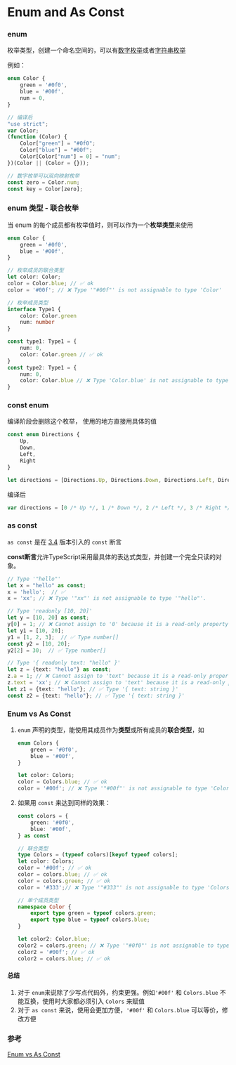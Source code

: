 # Enum and As Const

### enum

枚举类型，创建一个命名空间的，可以有[数字枚举](https://www.typescriptlang.org/docs/handbook/enums.html#numeric-enums)或者[字符串枚举](https://www.typescriptlang.org/docs/handbook/enums.html#string-enums)

例如：

```typescript
enum Color {
    green = '#0f0',
    blue = '#00f',
    num = 0,
}

// 编译后
"use strict";
var Color;
(function (Color) {
    Color["green"] = "#0f0";
    Color["blue"] = "#00f";
    Color[Color["num"] = 0] = "num";
})(Color || (Color = {}));

// 数字枚举可以双向映射枚举
const zero = Color.num;
const key = Color[zero];
```

### enum 类型 - 联合枚举

当 enum 的每个成员都有枚举值时，则可以作为一个**枚举类型**来使用

```typescript
enum Color {
    green = '#0f0',
    blue = '#00f',
}

// 枚举成员的联合类型
let color: Color;
color = Color.blue; // ✅ ok
color = '#00f'; // ❌ Type '"#00f"' is not assignable to type 'Color'

// 枚举成员类型
interface Type1 {
    color: Color.green
    num: number
}

const type1: Type1 = {
    num: 0,
    color: Color.green // ✅ ok
}
const type2: Type1 = {
    num: 0,
    color: Color.blue // ❌ Type 'Color.blue' is not assignable to type 'Color.green'.
}
```

### const enum

编译阶段会删除这个枚举， 使用的地方直接用具体的值

```typescript
const enum Directions {
    Up,
    Down,
    Left,
    Right
}

let directions = [Directions.Up, Directions.Down, Directions.Left, Directions.Right]
```

编译后

```typescript
var directions = [0 /* Up */, 1 /* Down */, 2 /* Left */, 3 /* Right */];
```

### as const

`as const` 是在 [3.4](https://www.typescriptlang.org/docs/handbook/release-notes/typescript-3-4.html#const-assertions)
版本引入的 `const` 断言

**const断言**允许TypeScript采用最具体的表达式类型，并创建一个完全只读的对象。

```typescript
// Type '"hello"'
let x = "hello" as const;
x = 'hello';  // ✅ 
x = 'xx'; // ❌ Type '"xx"' is not assignable to type '"hello"'.

// Type 'readonly [10, 20]'
let y = [10, 20] as const;
y[0] = 1; // ❌ Cannot assign to '0' because it is a read-only property.
let y1 = [10, 20];
y1 = [1, 2, 3];  // ✅ Type number[]
const y2 = [10, 20];
y2[2] = 30;  // ✅ Type number[]

// Type '{ readonly text: "hello" }'
let z = {text: "hello"} as const;
z.a = 1; // ❌ Cannot assign to 'text' because it is a read-only property.
z.text = 'xx'; // ❌ Cannot assign to 'text' because it is a read-only property.
let z1 = {text: "hello"}; // ✅ Type '{ text: string }'
const z2 = {text: "hello"}; // ✅ Type '{ text: string }'
```

### Enum vs As Const

1. `enum` 声明的类型，能使用其成员作为**类型**或所有成员的**联合类型**，如

    ```typescript
    enum Colors {
        green = '#0f0',
        blue = '#00f',
    }

    let color: Colors;
    color = Colors.blue; // ✅ ok
    color = '#00f'; // ❌ Type '"#00f"' is not assignable to type 'Color'
    ```

2. 如果用 `const` 来达到同样的效果：

    ```typescript
    const colors = {
        green: '#0f0',
        blue: '#00f',
    } as const

    // 联合类型
    type Colors = (typeof colors)[keyof typeof colors];
    let color: Colors;
    color = '#00f'; // ✅ ok
    color = colors.blue; // ✅ ok
    color = colors.green; // ✅ ok
    color = '#333';// ❌ Type '"#333"' is not assignable to type 'Colors'.

    // 单个成员类型
    namespace Color {
        export type green = typeof colors.green;
        export type blue = typeof colors.blue;
    }

    let color2: Color.blue;
    color2 = colors.green; // ❌ Type '"#0f0"' is not assignable to type '"#00f"'.
    color2 = '#00f'; // ✅ ok
    color2 = colors.blue; // ✅ ok
    ```

#### 总结

1. 对于 `enum`来说除了少写点代码外，约束更强。例如`'#00f'` 和 `Colors.blue` 不能互换，使用时大家都必须引入 `Colors` 来赋值
2. 对于 `as const` 来说，使用会更加方便，`'#00f'` 和 `Colors.blue` 可以等价，修改方便

### 参考

[Enum vs As Const](https://stackoverflow.com/questions/66862421/enum-vs-as-const)
